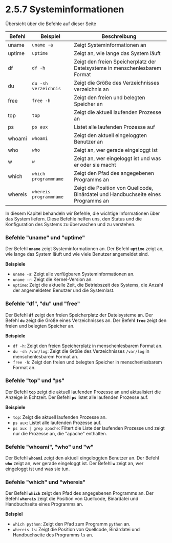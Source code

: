 # 2.5.7 Systeminformationen

Übersicht über die Befehle auf dieser Seite

| Befehl | Beispiel | Beschreibung |
|--------|----------|--------------|
| uname   | `uname -a` | Zeigt Systeminformationen an |
| uptime  | `uptime` | Zeigt an, wie lange das System läuft |
| df      | `df -h` | Zeigt den freien Speicherplatz der Dateisysteme in menschenlesbarem Format |
| du      | `du -sh verzeichnis` | Zeigt die Größe des Verzeichnisses verzeichnis an |
| free    | `free -h` | Zeigt den freien und belegten Speicher an |
| top     | `top`    | Zeigt die aktuell laufenden Prozesse an |
| ps      | `ps aux` | Listet alle laufenden Prozesse auf |
| whoami  | `whoami` | Zeigt den aktuell eingeloggten Benutzer an |
| who     | `who`    | Zeigt an, wer gerade eingeloggt ist |
| w       | `w`      | Zeigt an, wer eingeloggt ist und was er oder sie macht |
| which   | `which programmname` | Zeigt den Pfad des angegebenen Programms an |
| whereis | `whereis programmname` | Zeigt die Position von Quellcode, Binärdatei und Handbuchseite eines Programms an |

In diesem Kapitel behandeln wir Befehle, die wichtige Informationen über das System liefern. Diese Befehle helfen uns, den Status und die Konfiguration des Systems zu überwachen und zu verstehen.

### Befehle "**uname**" und "**uptime**"

Der Befehl **`uname`** zeigt Systeminformationen an. 
Der Befehl **`uptime`** zeigt an, wie lange das System läuft und wie viele Benutzer angemeldet sind.

**Beispiele**
- `uname -a`: Zeigt alle verfügbaren Systeminformationen an.
- `uname -r`: Zeigt die Kernel-Version an.
- `uptime`: Zeigt die aktuelle Zeit, die Betriebszeit des Systems, die Anzahl der angemeldeten Benutzer und die Systemlast.



### Befehle "**df**", "**du**" und "**free**"

Der Befehl **`df`** zeigt den freien Speicherplatz der Dateisysteme an.
Der Befehl **`du`** zeigt die Größe eines Verzeichnisses an.
Der Befehl **`free`** zeigt den freien und belegten Speicher an.

**Beispiele**

- `df -h`: Zeigt den freien Speicherplatz in menschenlesbarem Format an.
- `du -sh /var/log`: Zeigt die Größe des Verzeichnisses `/var/log` in menschenlesbarem Format an.
- `free -h`: Zeigt den freien und belegten Speicher in menschenlesbarem Format an.



### Befehle "**top**" und "**ps**"

Der Befehl **`top`** zeigt die aktuell laufenden Prozesse an und aktualisiert die Anzeige in Echtzeit.
Der Befehl **`ps`** listet alle laufenden Prozesse auf.

**Beispiele**

- `top`: Zeigt die aktuell laufenden Prozesse an.
- `ps aux`: Listet alle laufenden Prozesse auf.
- `ps aux | grep apache`: Filtert die Liste der laufenden Prozesse und zeigt nur die Prozesse an, die "apache" enthalten.



### Befehle "**whoami**", "**who**" und "**w**"

Der Befehl **`whoami`** zeigt den aktuell eingeloggten Benutzer an.
Der Befehl **`who`** zeigt an, wer gerade eingeloggt ist.
Der Befehl **`w`** zeigt an, wer eingeloggt ist und was sie tun.



### Befehle "**which**" und "**whereis**"

Der Befehl **`which`** zeigt den Pfad des angegebenen Programms an.
Der Befehl **`whereis`** zeigt die Position von Quellcode, Binärdatei und Handbuchseite eines Programms an.

**Beispiel**
- `which python`: Zeigt den Pfad zum Programm `python` an.
- `whereis ls`: Zeigt die Position von Quellcode, Binärdatei und Handbuchseite des Programms `ls` an.

